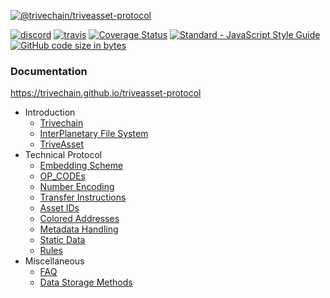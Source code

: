<a href="https://github.com/trivechain/triveasset-protocol"><img src="https://repository-images.githubusercontent.com/248946214/85909a00-7b83-11ea-9d92-ee5e30c3f12e" alt="@trivechain/triveasset-protocol"></a>
<p>
<a href="https://discord.gg/mZuXBxW"><img src="https://img.shields.io/discord/571241080373116928" alt="discord"></a>
<a href="https://travis-ci.org/trivechain/triveasset-protocol"><img src="https://img.shields.io/travis/trivechain/triveasset-protocol/master.svg" alt="travis"></a>
<a href='https://coveralls.io/github/trivechain/triveasset-protocol?branch=master'><img src='https://coveralls.io/repos/github/trivechain/triveasset-protocol/badge.svg?branch=master' alt='Coverage Status' /></a>
<a href="https://standardjs.com"><img src="https://img.shields.io/badge/code_style-standard-brightgreen.svg" alt="Standard - JavaScript Style Guide"></a>
<a href="https://github.com/trivechain/triveasset-protocol"><img alt="GitHub code size in bytes" src="https://img.shields.io/github/languages/code-size/trivechain/triveasset-protocol"></a>
</p>

### Documentation
https://trivechain.github.io/triveasset-protocol

- Introduction
    - [Trivechain](https://trivechain.github.io/triveasset-protocol/#/Trivechain.md)
    - [InterPlanetary File System](https://trivechain.github.io/triveasset-protocol/#/IPFS.md)
    - [TriveAsset](https://trivechain.github.io/triveasset-protocol/#/Triveasset.md)
- Technical Protocol
    - [Embedding Scheme](https://trivechain.github.io/triveasset-protocol/#/Embedding-Scheme.md)
    - [OP_CODEs](https://trivechain.github.io/triveasset-protocol/#/OP_CODEs.md)
    - [Number Encoding](https://trivechain.github.io/triveasset-protocol/#/Number-Encoding.md)
    - [Transfer Instructions](https://trivechain.github.io/triveasset-protocol/#/Transfer-Instructions.md)
    - [Asset IDs](https://trivechain.github.io/triveasset-protocol/#/Asset-ID.md)
    - [Colored Addresses](https://trivechain.github.io/triveasset-protocol/#/Colored-Addresses.md)
    - [Metadata Handling](https://trivechain.github.io/triveasset-protocol/#/Metadata.md)
    - [Static Data](https://trivechain.github.io/triveasset-protocol/#/Static-Data.md)
    - [Rules](https://trivechain.github.io/triveasset-protocol/#/Rules.md)
- Miscellaneous
    - [FAQ](https://trivechain.github.io/triveasset-protocol/#/FAQ.md)
    - [Data Storage Methods](https://trivechain.github.io/triveasset-protocol/#/Data-Storage-Methods.md)